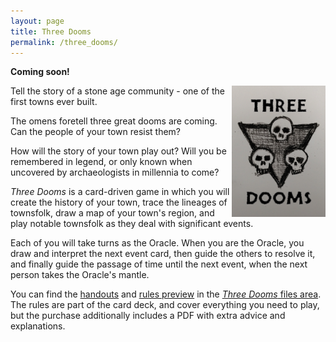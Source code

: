 ```yaml
---
layout: page
title: Three Dooms
permalink: /three_dooms/
---
```

**Coming soon!**

<img src="/images/three_dooms_logo.png" alt="Three skulls logo" width="150" align="right">Tell the story of a stone age community - one of the first towns ever built.

The omens foretell three great dooms are coming. Can the people of your town
resist them?

How will the story of your town play out? Will you be remembered in legend, or
only known when uncovered by archaeologists in millennia to come?

_Three Dooms_ is a card-driven game in which you will create the history of
your town, trace the lineages of townsfolk, draw a map of your town's region,
and play notable townsfolk as they deal with significant events.

Each of you will take turns as the Oracle. When you are the Oracle, you draw and
interpret the next event card, then guide the others to resolve it, and finally
guide the passage of time until the next event, when the next person takes the
Oracle's mantle.

<!-- [Buy _Three Dooms_](https://www.drivethrurpg.com/product/199119/Three-Dooms)
as a card deck or print and play PDF. -->
You can find the [handouts](/files/three_dooms_play_sheets.pdf) and [rules preview](/files/three_dooms_rules.pdf) in the [_Three Dooms_ files area](/files/#three-dooms).
The rules are part of the card deck, and cover everything you need to play, but
the purchase additionally includes a PDF with extra advice and explanations.
